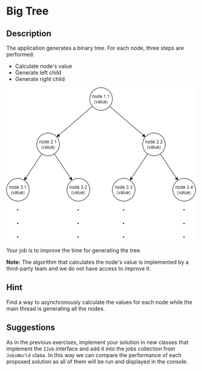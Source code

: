 # Big Tree

## Description

The application generates a binary tree. For each node, three steps are performed:

- Calculate node's value
- Generate left child
- Generate right child

![Binary tree](binary-tree.drawio.png)

Your job is to improve the time for generating the tree.

**Note:** The algorithm that calculates the node's value is implemented by a third-party team and we do not have access to improve it.

## Hint

Find a way to asynchronously calculate the values for each node while the main thread is generating all the nodes.

## Suggestions

As in the previous exercises, implement your solution in new classes that implement the `IJob` interface and add it into the jobs collection from `JobsWorld` class. In this way we can compare the performance of each proposed solution as all of them will be run and displayed in the console.

